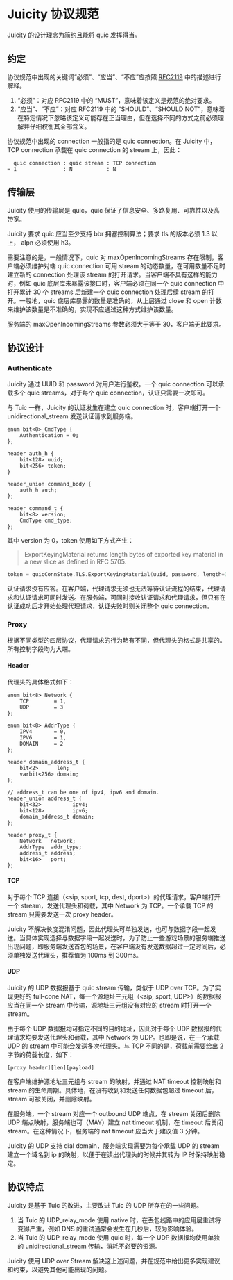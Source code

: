 # Juicity 协议规范

Juicity 的设计理念为简约且能将 quic 发挥得当。

## 约定

协议规范中出现的关键词“必须”、“应当”、“不应”应按照 [RFC2119](https://datatracker.ietf.org/doc/html/rfc2119) 中的描述进行解释。

1. “必须”：对应 RFC2119 中的 “MUST”，意味着该定义是规范的绝对要求。
1. “应当”、“不应”：对应 RFC2119 中的 “SHOULD”、“SHOULD NOT”，意味着在特定情况下忽略该定义可能存在正当理由，但在选择不同的方式之前必须理解并仔细权衡其全部含义。

协议规范中出现的 connection 一般指的是 quic connection。在 Juicity 中，TCP connection 承载在 quic connection 的 stream 上，因此：
```
  quic connection : quic stream : TCP connection
= 1               : N           : N
```

## 传输层

Juicity 使用的传输层是 quic，quic 保证了信息安全、多路复用、可靠性以及高带宽。

Juicity 要求 quic 应当至少支持 bbr 拥塞控制算法；要求 tls 的版本必须 1.3 以上， alpn 必须使用 h3。

需要注意的是，一般情况下，quic 对 maxOpenIncomingStreams 存在限制，客户端必须维护对端 quic connection 可用 stream 的动态数量，在可用数量不足时建立新的 connection 处理该 stream 的打开请求。当客户端不具有这样的能力时，例如 quic 底层库未暴露该接口时，客户端必须在同一个 quic connection 中打开累计 30 个 streams 后新建一个 quic connection 处理后续 stream 的打开。一般地，quic 底层库暴露的数量是准确的，从上层通过 close 和 open 计数来维护该数量是不准确的，实现不应通过这种方式维护该数量。

服务端的 maxOpenIncomingStreams 参数必须大于等于 30，客户端无此要求。

## 协议设计

### Authenticate

Juicity 通过 UUID 和 password 对用户进行鉴权。一个 quic connection 可以承载多个 quic streams，对于每个 quic connection，认证只需要一次即可。

与 Tuic 一样，Juicity 的认证发生在建立 quic connection 时，客户端打开一个 unidirectional_stream 发送认证请求到服务端。

```p4
enum bit<8> CmdType {
    Authentication = 0;
};

header auth_h {
    bit<128> uuid;
    bit<256> token;
}

header_union command_body {
    auth_h auth;
};

header command_t {
    bit<8> version;
    CmdType cmd_type;
};
```

其中 version 为 0，token 使用如下方式产生：

> ExportKeyingMaterial returns length bytes of exported key material in a new slice as defined in RFC 5705.

```go
token = quicConnState.TLS.ExportKeyingMaterial(uuid, password, length=32)
```

认证请求没有应答。在客户端，代理请求无须也无法等待认证流程的结束，代理请求和认证请求可同时发送。在服务端，可同时接收认证请求和代理请求，但只有在认证成功后才开始处理代理请求，认证失败时则关闭整个 quic connection。

### Proxy

根据不同类型的四层协议，代理请求的行为略有不同，但代理头的格式是共享的。所有控制字段均为大端。

#### Header

代理头的具体格式如下：

```p4
enum bit<8> Network {
    TCP        = 1,
    UDP        = 3
};

enum bit<8> AddrType {
    IPV4       = 0,
    IPV6       = 1,
    DOMAIN     = 2
};

header domain_address_t {
    bit<2>      len;
    varbit<256> domain;
};

// address_t can be one of ipv4, ipv6 and domain.
header_union address_t {
    bit<32>          ipv4;
    bit<128>         ipv6;
    domain_address_t domain;
};

header proxy_t {
    Network   network;
    AddrType  addr_type;
    address_t address;
    bit<16>   port;
};
```

#### TCP

对于每个 TCP 连接（<sip, sport, tcp, dest, dport>）的代理请求，客户端打开一个 stream，发送代理头和荷载，其中 Network 为 TCP。一个承载 TCP 的 stream 只需要发送一次 proxy header。

Juicity 不解决长度混淆问题，因此代理头可单独发送，也可与数据字段一起发送。当具体实现选择与数据字段一起发送时，为了防止一些游戏场景的服务端推送出现问题，即服务端发送首包的场景，在客户端没有发送数据超过一定时间后，必须单独发送代理头，推荐值为 100ms 到 300ms。

#### UDP

Juicity 的 UDP 数据报基于 quic stream 传输，类似于 UDP over TCP。为了实现更好的 full-cone NAT，每一个源地址三元组（<sip, sport, UDP>）的数据报应当在同一个 stream 中传输，源地址三元组没有对应的 stream 时打开一个 stream。

由于每个 UDP 数据报均可指定不同的目的地址，因此对于每个 UDP 数据报的代理请求均要发送代理头和荷载，其中 Network 为 UDP。也即是说，在一个承载 UDP 的  stream 中可能会发送多次代理头。与 TCP 不同的是，荷载前需要给出 2 字节的荷载长度，如下：

```
[proxy header][len][payload]
```

在客户端维护源地址三元组与 stream 的映射，并通过 NAT timeout 控制映射和 stream 的生命周期。具体地，在没有收到和发送任何数据包超过 timeout 后，stream 可被关闭，并删除映射。

在服务端，一个 stream 对应一个 outbound UDP 端点，在 stream 关闭后删除 UDP 端点映射，服务端也可（MAY）建立 nat timeout 机制，在 timeout 后关闭 stream。在这种情况下，服务端的 nat timeout 应当大于建议值 3 分钟。

Juicity 的 UDP 支持 dial domain，服务端实现需要为每个承载 UDP 的 stream 建立一个域名到 ip 的映射，以便于在读出代理头的时候并其转为 IP 时保持映射稳定。

## 协议特点

Juicity 是基于 Tuic 的改进，主要改进 Tuic 的 UDP 所存在的一些问题。

1. 当 Tuic 的 UDP_relay_mode 使用 native 时，在丢包线路中的应用层重试将变得严重，例如 DNS 的重试通常会发生在几秒后，较为影响体验。
1. 当 Tuic 的 UDP_relay_mode 使用 quic 时，每一个 UDP 数据报均使用单独的 unidirectional_stream 传输，消耗不必要的资源。

Juicity 使用 UDP over Stream 解决这上述问题，并在规范中给出更多实现建议和约束，以避免其他可能出现的问题。
